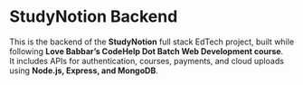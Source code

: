 # StudyNotion Backend

This is the backend of the **StudyNotion** full stack EdTech project, built while following **Love Babbar’s CodeHelp Dot Batch Web Development course**.  
It includes APIs for authentication, courses, payments, and cloud uploads using **Node.js, Express, and MongoDB**.
